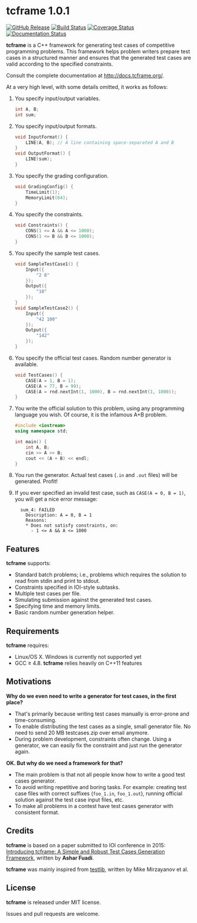 # tcframe 1.0.1

[![GitHub Release](https://img.shields.io/github/release/tcframe/tcframe.svg)](https://github.com/tcframe/tcframe)
[![Build Status](https://img.shields.io/travis/tcframe/tcframe/master.svg)](https://travis-ci.org/tcframe/tcframe)
[![Coverage Status](https://img.shields.io/codecov/c/github/tcframe/tcframe/master.svg)](http://codecov.io/github/tcframe/tcframe?branch=master)
[![Documentation Status](https://readthedocs.org/projects/tcframe/badge/?version=latest)](http://docs.tcframe.org/)

**tcframe** is a C++ framework for generating test cases of competitive programming problems. This framework helps problem writers prepare test cases in a structured manner and ensures that the generated test cases are valid according to the specified constraints.

Consult the complete documentation at http://docs.tcframe.org/.

At a very high level, with some details omitted, it works as follows:

1. You specify input/output variables.

    ```cpp
    int A, B;
    int sum;
    ```

1. You specify input/output formats.

    ```cpp
    void InputFormat() {
        LINE(A, B); // A line containing space-separated A and B
    }
    void OutputFormat() {
        LINE(sum);
    }
    ```

1. You specify the grading configuration.

    ```cpp
    void GradingConfig() {
        TimeLimit(1);
        MemoryLimit(64);
    }
    ```

1. You specify the constraints.

    ```cpp
    void Constraints() {
        CONS(1 <= A && A <= 1000);
        CONS(1 <= B && B <= 1000);
    }
    ```

1. You specify the sample test cases.

    ```cpp
    void SampleTestCase1() {
        Input({
            "2 8"
        });
        Output({
            "10"
        });
    }
    void SampleTestCase2() {
        Input({
            "42 100"
        });
        Output({
            "142"
        });
    }
    ```

1. You specify the official test cases. Random number generator is available.

    ```cpp
    void TestCases() {
        CASE(A = 1, B = 1);
        CASE(A = 77, B = 99);
        CASE(A = rnd.nextInt(1, 1000), B = rnd.nextInt(1, 1000));
    }
    ```

1. You write the official solution to this problem, using any programming language you wish. Of course, it is the infamous A+B problem.

    ```cpp
    #include <iostream>
    using namespace std;

    int main() {
        int A, B;
        cin >> A >> B;
        cout << (A + B) << endl;
    }
    ```

1. You run the generator. Actual test cases (`.in` and `.out` files) will be generated. Profit!

1. If you ever specified an invalid test case, such as `CASE(A = 0, B = 1)`, you will get a nice error message:

	```
      sum_4: FAILED
        Description: A = 0, B = 1
        Reasons:
        * Does not satisfy constraints, on:
          - 1 <= A && A <= 1000
	```

## Features

**tcframe** supports:

- Standard batch problems; i.e., problems which requires the solution to read from stdin and print to stdout.
- Constraints specified in IOI-style subtasks.
- Multiple test cases per file.
- Simulating submission against the generated test cases.
- Specifying time and memory limits.
- Basic random number generation helper.

## Requirements

**tcframe** requires:

- Linux/OS X. Windows is currently not supported yet
- GCC ≥ 4.8. **tcframe** relies heavily on C++11 features

## Motivations

**Why do we even need to write a generator for test cases, in the first place?**

- That's primarily because writing test cases manually is error-prone and time-consuming.
- To enable distributing the test cases as a single, small generator file. No need to send 20 MB testcases.zip over email anymore.
- During problem development, constraints often change. Using a generator, we can easily fix the constraint and just run the generator again.

**OK. But why do we need a framework for that?**

- The main problem is that not all people know how to write a good test cases generator.
- To avoid writing repetitive and boring tasks. For example: creating test case files with correct suffixes (`foo_1.in`, `foo_1.out`), running official solution against the test case input files, etc.
- To make all problems in a contest have test cases generator with consistent format.

## Credits

**tcframe** is based on a paper submitted to IOI conference in 2015: [Introducing tcframe: A Simple and Robust Test Cases Generation Framework](http://ioinformatics.org/oi/files/volume9.pdf#page=59), written by **Ashar Fuadi**.

**tcframe** was mainly inspired from [testlib](https://github.com/MikeMirzayanov/testlib), written by Mike Mirzayanov et al.

## License

**tcframe** is released under MIT license.

Issues and pull requests are welcome.
